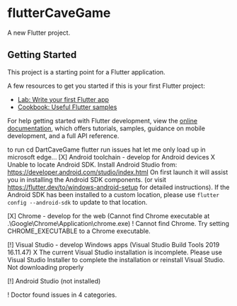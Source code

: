 # flutterCaveGame

A new Flutter project.

## Getting Started

This project is a starting point for a Flutter application.

A few resources to get you started if this is your first Flutter project:

- [Lab: Write your first Flutter app](https://docs.flutter.dev/get-started/codelab)
- [Cookbook: Useful Flutter samples](https://docs.flutter.dev/cookbook)

For help getting started with Flutter development, view the
[online documentation](https://docs.flutter.dev/), which offers tutorials,
samples, guidance on mobile development, and a full API reference.

to run
cd DartCaveGame
flutter run
    issues hat let me only load up in microsoft edge...
[X] Android toolchain - develop for Android devices
    X Unable to locate Android SDK.
      Install Android Studio from: https://developer.android.com/studio/index.html
      On first launch it will assist you in installing the Android SDK components.
      (or visit https://flutter.dev/to/windows-android-setup for detailed instructions).
      If the Android SDK has been installed to a custom location, please use
      `flutter config --android-sdk` to update to that location.

[X] Chrome - develop for the web (Cannot find Chrome executable at .\Google\Chrome\Application\chrome.exe)
    ! Cannot find Chrome. Try setting CHROME_EXECUTABLE to a Chrome executable.

[!] Visual Studio - develop Windows apps (Visual Studio Build Tools 2019 16.11.47)
    X The current Visual Studio installation is incomplete.
      Please use Visual Studio Installer to complete the installation or reinstall Visual Studio.
	Not downloading properly

[!] Android Studio (not installed)

! Doctor found issues in 4 categories.

